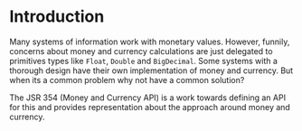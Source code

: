 # Introduction

Many systems of information work with monetary values. However, funnily, concerns about money and currency calculations are just delegated to primitives types like `Float`, `Double` and `BigDecimal`. Some systems with a thorough design have their own implementation of money and currency. But when its a common problem why not have a common solution?

The JSR 354 (Money and Currency API) is a work towards defining an API for this and provides representation about the approach around money and currency.